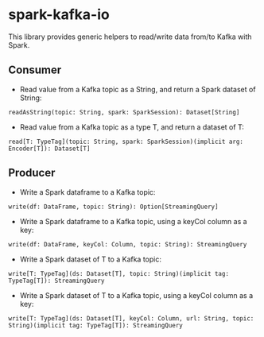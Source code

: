 # spark-kafka-io

This library provides generic helpers to read/write data from/to Kafka with Spark.

## Consumer

- Read value from a Kafka topic as a String, and return a Spark dataset of String:

`readAsString(topic: String, spark: SparkSession): Dataset[String]`


- Read value from a Kafka topic as a type T, and return a dataset of T:

`read[T: TypeTag](topic: String, spark: SparkSession)(implicit arg: Encoder[T]): Dataset[T]`

## Producer

- Write a Spark dataframe to a Kafka topic:

`write(df: DataFrame, topic: String): Option[StreamingQuery]`


- Write a Spark dataframe to a Kafka topic, using a keyCol column as a key:

`write(df: DataFrame, keyCol: Column, topic: String): StreamingQuery`


- Write a Spark dataset of T to a Kafka topic:

`write[T: TypeTag](ds: Dataset[T], topic: String)(implicit tag: TypeTag[T]): StreamingQuery`


- Write a Spark dataset of T to a Kafka topic, using a keyCol column as a key:

`write[T: TypeTag](ds: Dataset[T], keyCol: Column, url: String, topic: String)(implicit tag: TypeTag[T]): StreamingQuery`